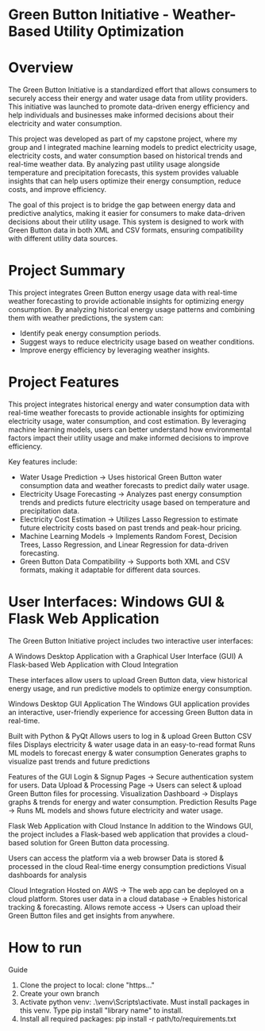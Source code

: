 # Green Button Initiative - Weather-Based Utility Optimization
# Overview
The Green Button Initiative is a standardized effort that allows consumers to securely access their energy and water usage data from utility providers. This initiative was launched to promote data-driven energy efficiency and help individuals and businesses make informed decisions about their electricity and water consumption.

This project was developed as part of my capstone project, where my group and I integrated machine learning models to predict electricity usage, electricity costs, and water consumption based on historical trends and real-time weather data. By analyzing past utility usage alongside temperature and precipitation forecasts, this system provides valuable insights that can help users optimize their energy consumption, reduce costs, and improve efficiency.

The goal of this project is to bridge the gap between energy data and predictive analytics, making it easier for consumers to make data-driven decisions about their utility usage. This system is designed to work with Green Button data in both XML and CSV formats, ensuring compatibility with different utility data sources.

# Project Summary
This project integrates Green Button energy usage data with real-time weather forecasting to provide actionable insights for optimizing energy consumption. By analyzing historical energy usage patterns and combining them with weather predictions, the system can:

- Identify peak energy consumption periods.
- Suggest ways to reduce electricity usage based on weather conditions.
- Improve energy efficiency by leveraging weather insights.

# Project Features
This project integrates historical energy and water consumption data with real-time weather forecasts to provide actionable insights for optimizing electricity usage, water consumption, and cost estimation. By leveraging machine learning models, users can better understand how environmental factors impact their utility usage and make informed decisions to improve efficiency.

 Key features include:

- Water Usage Prediction → Uses historical Green Button water consumption data and weather forecasts to predict daily water usage.
- Electricity Usage Forecasting → Analyzes past energy consumption trends and predicts future electricity usage based on temperature and precipitation data.
- Electricity Cost Estimation → Utilizes Lasso Regression to estimate future electricity costs based on past trends and peak-hour pricing.
- Machine Learning Models → Implements Random Forest, Decision Trees, Lasso Regression, and Linear Regression for data-driven forecasting.
- Green Button Data Compatibility → Supports both XML and CSV formats, making it adaptable for different data sources.

#  User Interfaces: Windows GUI & Flask Web Application
The Green Button Initiative project includes two interactive user interfaces:

A Windows Desktop Application with a Graphical User Interface (GUI)
A Flask-based Web Application with Cloud Integration

These interfaces allow users to upload Green Button data, view historical energy usage, and run predictive models to optimize energy consumption.

Windows Desktop GUI Application
The Windows GUI application provides an interactive, user-friendly experience for accessing Green Button data in real-time.

Built with Python & PyQt
Allows users to log in & upload Green Button CSV files
Displays electricity & water usage data in an easy-to-read format
Runs ML models to forecast energy & water consumption
Generates graphs to visualize past trends and future predictions

Features of the GUI
Login & Signup Pages → Secure authentication system for users.
Data Upload & Processing Page → Users can select & upload Green Button files for processing.
Visualization Dashboard → Displays graphs & trends for energy and water consumption.
Prediction Results Page → Runs ML models and shows future electricity and water usage.

Flask Web Application with Cloud Instance
In addition to the Windows GUI, the project includes a Flask-based web application that provides a cloud-based solution for Green Button data processing.

Users can access the platform via a web browser
Data is stored & processed in the cloud
Real-time energy consumption predictions
Visual dashboards for analysis

Cloud Integration
Hosted on AWS → The web app can be deployed on a cloud platform.
Stores user data in a cloud database → Enables historical tracking & forecasting.
Allows remote access → Users can upload their Green Button files and get insights from anywhere.

# How to run
Guide
1. Clone the project to local: clone "https..."
2. Create your own branch
3. Activate python venv: .\venv\Scripts\activate. Must install packages in this venv. Type pip install "library name" to install.
4. Install all required packages: pip install -r path/to/requirements.txt
